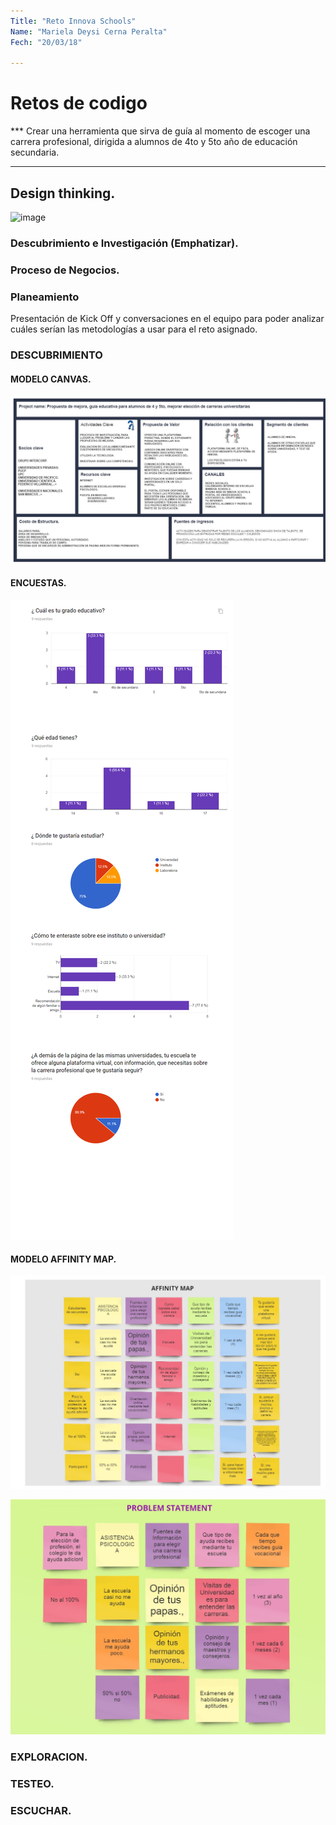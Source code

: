 ```yaml
---
Title: "Reto Innova Schools"
Name: "Mariela Deysi Cerna Peralta"
Fech: "20/03/18"

---
```

# Retos de codigo

*** Crear una herramienta que sirva de guía al momento de escoger una carrera profesional, dirigida a alumnos de 4to y 5to año de educación secundaria.

***

## Design thinking.
![image](https://user-images.githubusercontent.com/32305619/37705819-3f069ef8-2ccb-11e8-8af3-88b68fd1e8c4.png)

### Descubrimiento e Investigación (Emphatizar).
### Proceso de Negocios.
### Planeamiento

Presentación de Kick Off y conversaciones en el equipo para poder analizar cuáles serían las metodologías a usar para el reto asignado.

### DESCUBRIMIENTO

#### MODELO CANVAS.
![Imagenes](canvas.jpg) 

#### ENCUESTAS.
![Imagenes](encuestas1.png) 

#### MODELO AFFINITY MAP.
![Imagenes](affinityMap1.jpg) 

![Imagenes](problemstatement.jpg) 
### EXPLORACION.
### TESTEO.
### ESCUCHAR.


